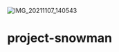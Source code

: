 ![IMG_20211107_140543](https://user-images.githubusercontent.com/90603785/140638130-222880a9-fcea-4686-971c-fc1f41f69ead.jpg)
# project-snowman
